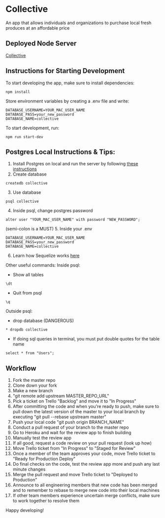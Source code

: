 # Collective
An app that allows individuals and organizations to purchase local fresh produces at an affordable price

## Deployed Node Server
[Collective](https://collective-web.herokuapp.com/)

## Instructions for Starting Development
To start developing the app, make sure to install dependencies:
```
npm install
```

Store environment variables by creating a .env file and write:
```
DATABASE_USERNAME=YOUR_MAC_USER_NAME
DATABASE_PASS=your_new_password
DATABASE_NAME=collective
```

To start development, run:
```
npm run start-dev
```

## Postgres Local Instructions & Tips:
1. Install Postgres on local and run the server by following [these instructions](https://launchschool.com/blog/how-to-install-postgresql-on-a-mac)
2. Create database
```
createdb collective
```
3. Use database
```
psql collective
```
4. Inside psql, change postgres password
```
alter user "YOUR_MAC_USER_NAME" with password "NEW_PASSWORD";
```
(semi-colon is a MUST)
5. Inside your .env
```
DATABASE_USERNAME=YOUR_MAC_USER_NAME
DATABASE_PASS=your_new_password
DATABASE_NAME=collective
```
6. Learn how Sequelize works [here](http://mherman.org/blog/2015/10/22/node-postgres-sequelize/#.WXRGp9PytYh)

Other useful commands:
Inside psql:
* Show all tables
```
\dt
```
* Quit from psql
```
\q
```

Outside psql:
* drop database (DANGEROUS)
```
* dropdb collective
```
* If doing sql queries in terminal, you must put double quotes for the table name
```
select * from "Users";
```

## Workflow
1. Fork the master repo
2. Clone down your fork
3. Make a new branch
4. "git remote add upstream MASTER_REPO_URL"
5. Pick a ticket on Trello "Backlog" and move it to "In Progress"
6. After committing the code and when you're ready to push, make sure to pull down the latest version of the master to your local branch by executing "git pull --rebase upstream master"
7. Push your local code "git push origin BRANCH_NAME"
8. Conduct a pull request of your branch to the master repo
9. Go to Heroku and wait for the review app to finish building
10. Manually test the review app
11. If all good, request a code review on your pull request (look up how)
12. Move Trello ticket from "In Progress" to "Staged for Review"
13. Once a member of the team approves your code, move Trello ticket to "Ready for Production Deploy"
14. Do final checks on the code, test the review app more and push any last minute changes
15. Merge the pull request and move Trello ticket to "Deployed to Production"
16. Announce to all engineering members that new code has been merged and to remember to rebase to merge new code into their local machines
17. If other team members experience uncertain merge conflicts, make sure to work together to resolve them

Happy developing!
